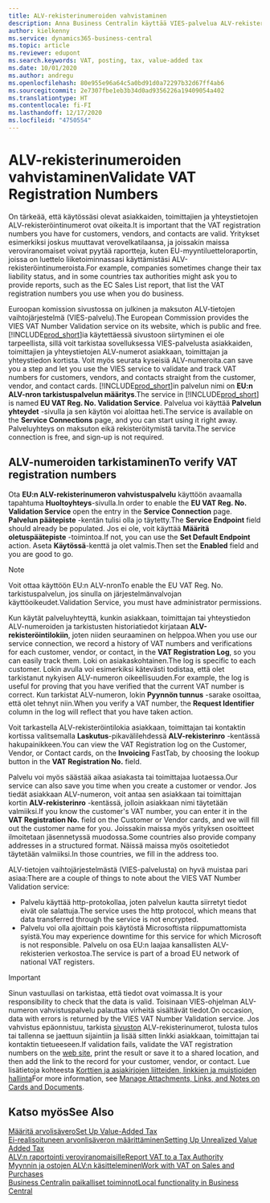 ```yaml
---
title: ALV-rekisterinumeroiden vahvistaminen
description: Anna Business Centralin käyttää VIES-palvelua ALV-rekisterinumeroiden vahvistamiseen automaattisesti.
author: kielkenny
ms.service: dynamics365-business-central
ms.topic: article
ms.reviewer: edupont
ms.search.keywords: VAT, posting, tax, value-added tax
ms.date: 10/01/2020
ms.author: andregu
ms.openlocfilehash: 80e955e96a64c5a0bd91d0a72297b32d67ff4ab6
ms.sourcegitcommit: 2e7307fbe1eb3b34d0ad9356226a19409054a402
ms.translationtype: HT
ms.contentlocale: fi-FI
ms.lasthandoff: 12/17/2020
ms.locfileid: "4750554"
---
```

# <a name="validate-vat-registration-numbers"></a><span data-ttu-id="8debe-103">ALV-rekisterinumeroiden vahvistaminen</span><span class="sxs-lookup"><span data-stu-id="8debe-103">Validate VAT Registration Numbers</span></span>

<span data-ttu-id="8debe-104">On tärkeää, että käytössäsi olevat asiakkaiden, toimittajien ja yhteystietojen ALV-rekisteröintinumerot ovat oikeita.</span><span class="sxs-lookup"><span data-stu-id="8debe-104">It is important that the VAT registration numbers you have for customers, vendors, and contacts are valid.</span></span> <span data-ttu-id="8debe-105">Yritykset esimerkiksi joskus muuttavat verovelkatilaansa, ja joissakin maissa veroviranomaiset voivat pyytää raportteja, kuten EU-myyntiluetteloraportin, joissa on luettelo liiketoiminnassasi käyttämistäsi ALV-rekisteröintinumeroista.</span><span class="sxs-lookup"><span data-stu-id="8debe-105">For example, companies sometimes change their tax liability status, and in some countries tax authorities might ask you to provide reports, such as the EC Sales List report, that list the VAT registration numbers you use when you do business.</span></span>

<span data-ttu-id="8debe-106">Euroopan komission sivustossa on julkinen ja maksuton ALV-tietojen vaihtojärjestelmä (VIES-palvelu).</span><span class="sxs-lookup"><span data-stu-id="8debe-106">The European Commission provides the VIES VAT Number Validation service on its website, which is public and free.</span></span> [!INCLUDE[prod_short](includes/prod_short.md)]<span data-ttu-id="8debe-107">ia käytettäessä sivustoon siirtyminen ei ole tarpeellista, sillä voit tarkistaa sovelluksessa VIES-palvelusta asiakkaiden, toimittajien ja yhteystietojen ALV-numerot asiakkaan, toimittajan ja yhteystiedon kortista. Voit myös seurata kyseisiä ALV-numeroita.</span><span class="sxs-lookup"><span data-stu-id="8debe-107">can save you a step and let you use the VIES service to validate and track VAT numbers for customers, vendors, and contacts straight from the customer, vendor, and contact cards.</span></span> <span data-ttu-id="8debe-108">[!INCLUDE[prod_short](includes/prod_short.md)]in palvelun nimi on **EU:n ALV-nron tarkistuspalvelun määritys**.</span><span class="sxs-lookup"><span data-stu-id="8debe-108">The service in [!INCLUDE[prod_short](includes/prod_short.md)] is named **EU VAT Reg. No. Validation Service**.</span></span> <span data-ttu-id="8debe-109">Palvelua voi käyttää **Palvelun yhteydet** -sivulla ja sen käytön voi aloittaa heti.</span><span class="sxs-lookup"><span data-stu-id="8debe-109">The service is available on the **Service Connections** page, and you can start using it right away.</span></span> <span data-ttu-id="8debe-110">Palveluyhteys on maksuton eikä rekisteröitymistä tarvita.</span><span class="sxs-lookup"><span data-stu-id="8debe-110">The service connection is free, and sign-up is not required.</span></span>

## <a name="to-verify-vat-registration-numbers"></a><span data-ttu-id="8debe-111">ALV-numeroiden tarkistaminen</span><span class="sxs-lookup"><span data-stu-id="8debe-111">To verify VAT registration numbers</span></span>

<span data-ttu-id="8debe-112">Ota **EU:n ALV-rekisterinumeron vahvistuspalvelu** käyttöön avaamalla tapahtuma **Huoltoyhteys**-sivulla.</span><span class="sxs-lookup"><span data-stu-id="8debe-112">In order to enable the **EU VAT Reg. No. Validation Service** open the entry in the **Service Connection** page.</span></span> <span data-ttu-id="8debe-113">**Palvelun päätepiste** -kentän tulisi olla jo täytetty.</span><span class="sxs-lookup"><span data-stu-id="8debe-113">The **Service Endpoint** field should already be populated.</span></span> <span data-ttu-id="8debe-114">Jos ei ole, voit käyttää **Määritä oletuspäätepiste** -toimintoa.</span><span class="sxs-lookup"><span data-stu-id="8debe-114">If not, you can use the **Set Default Endpoint** action.</span></span> <span data-ttu-id="8debe-115">Aseta **Käytössä**-kenttä ja olet valmis.</span><span class="sxs-lookup"><span data-stu-id="8debe-115">Then set the **Enabled** field and you are good to go.</span></span>

> [!NOTE]
> <span data-ttu-id="8debe-116">Voit ottaa käyttöön EU:n ALV-nron</span><span class="sxs-lookup"><span data-stu-id="8debe-116">To enable the EU VAT Reg. No.</span></span> <span data-ttu-id="8debe-117">tarkistuspalvelun, jos sinulla on järjestelmänvalvojan käyttöoikeudet.</span><span class="sxs-lookup"><span data-stu-id="8debe-117">Validation Service, you must have administrator permissions.</span></span>

<span data-ttu-id="8debe-118">Kun käytät palveluyhteyttä, kunkin asiakkaan, toimittajan tai yhteystiedon ALV-numeroiden ja tarkistusten historiatiedot kirjataan **ALV-rekisteröintilokiin**, joten niiden seuraaminen on helppoa.</span><span class="sxs-lookup"><span data-stu-id="8debe-118">When you use our service connection, we record a history of VAT numbers and verifications for each customer, vendor, or contact, in the **VAT Registration Log**, so you can easily track them.</span></span> <span data-ttu-id="8debe-119">Loki on asiakaskohtainen.</span><span class="sxs-lookup"><span data-stu-id="8debe-119">The log is specific to each customer.</span></span> <span data-ttu-id="8debe-120">Lokin avulla voi esimerkiksi kätevästi todistaa, että olet tarkistanut nykyisen ALV-numeron oikeellisuuden.</span><span class="sxs-lookup"><span data-stu-id="8debe-120">For example, the log is useful for proving that you have verified that the current VAT number is correct.</span></span> <span data-ttu-id="8debe-121">Kun tarkistat ALV-numeron, lokin **Pyynnön tunnus** -sarake osoittaa, että olet tehnyt niin.</span><span class="sxs-lookup"><span data-stu-id="8debe-121">When you verify a VAT number, the **Request Identifier** column in the log will reflect that you have taken action.</span></span>

<span data-ttu-id="8debe-122">Voit tarkastella ALV-rekisteröintilokia asiakkaan, toimittajan tai kontaktin kortissa valitsemalla **Laskutus**-pikavälilehdessä **ALV-rekisterinro** -kentässä hakupainikkeen.</span><span class="sxs-lookup"><span data-stu-id="8debe-122">You can view the VAT Registration log on the Customer, Vendor, or Contact cards, on the **Invoicing** FastTab, by choosing the lookup button in the **VAT Registration No.** field.</span></span>  

<span data-ttu-id="8debe-123">Palvelu voi myös säästää aikaa asiakasta tai toimittajaa luotaessa.</span><span class="sxs-lookup"><span data-stu-id="8debe-123">Our service can also save you time when you create a customer or vendor.</span></span> <span data-ttu-id="8debe-124">Jos tiedät asiakkaan ALV-numeron, voit antaa sen asiakkaan tai toimittajan kortin **ALV-rekisterinro** -kentässä, jolloin asiakkaan nimi täytetään valmiiksi.</span><span class="sxs-lookup"><span data-stu-id="8debe-124">If you know the customer's VAT number, you can enter it in the **VAT Registration No.** field on the Customer or Vendor cards, and we will fill out the customer name for you.</span></span> <span data-ttu-id="8debe-125">Joissakin maissa myös yrityksen osoitteet ilmoitetaan jäsennetyssä muodossa.</span><span class="sxs-lookup"><span data-stu-id="8debe-125">Some countries also provide company addresses in a structured format.</span></span> <span data-ttu-id="8debe-126">Näissä maissa myös osoitetiedot täytetään valmiiksi.</span><span class="sxs-lookup"><span data-stu-id="8debe-126">In those countries, we fill in the address too.</span></span>  

<span data-ttu-id="8debe-127">ALV-tietojen vaihtojärjestelmästä (VIES-palvelusta) on hyvä muistaa pari asiaa:</span><span class="sxs-lookup"><span data-stu-id="8debe-127">There are a couple of things to note about the VIES VAT Number Validation service:</span></span>

* <span data-ttu-id="8debe-128">Palvelu käyttää http-protokollaa, joten palvelun kautta siirretyt tiedot eivät ole salattuja.</span><span class="sxs-lookup"><span data-stu-id="8debe-128">The service uses the http protocol, which means that data transferred through the service is not encrypted.</span></span>  
* <span data-ttu-id="8debe-129">Palvelu voi olla ajoittain pois käytöstä Microsoftista riippumattomista syistä.</span><span class="sxs-lookup"><span data-stu-id="8debe-129">You may experience downtime for this service for which Microsoft is not responsible.</span></span> <span data-ttu-id="8debe-130">Palvelu on osa EU:n laajaa kansallisten ALV-rekisterien verkostoa.</span><span class="sxs-lookup"><span data-stu-id="8debe-130">The service is part of a broad EU network of national VAT registers.</span></span>

> [!IMPORTANT]
> <span data-ttu-id="8debe-131">Sinun vastuullasi on tarkistaa, että tiedot ovat voimassa.</span><span class="sxs-lookup"><span data-stu-id="8debe-131">It is your responsibility to check that the data is valid.</span></span> <span data-ttu-id="8debe-132">Toisinaan VIES-ohjelman ALV-numeron vahvistuspalvelu palauttaa virheitä sisältävät tiedot.</span><span class="sxs-lookup"><span data-stu-id="8debe-132">On occasion, data with errors is returned by the VIES VAT Number Validation service.</span></span> <span data-ttu-id="8debe-133">Jos vahvistus epäonnistuu, tarkista [sivuston](https://ec.europa.eu/taxation_customs/vies/) ALV-rekisterinumerot, tulosta tulos tai tallenna se jaettuun sijaintiin ja lisää sitten linkki asiakkaan, toimittajan tai kontaktin tietueeseen.</span><span class="sxs-lookup"><span data-stu-id="8debe-133">If validation fails, validate the VAT registration numbers on the [web site](https://ec.europa.eu/taxation_customs/vies/), print the result or save it to a shared location, and then add the link to the record for your customer, vendor, or contact.</span></span> <span data-ttu-id="8debe-134">Lue lisätietoja kohteesta [Korttien ja asiakirjojen liitteiden, linkkien ja muistioiden hallinta](ui-how-add-link-to-record.md)</span><span class="sxs-lookup"><span data-stu-id="8debe-134">For more information, see [Manage Attachments, Links, and Notes on Cards and Documents](ui-how-add-link-to-record.md).</span></span>

## <a name="see-also"></a><span data-ttu-id="8debe-135">Katso myös</span><span class="sxs-lookup"><span data-stu-id="8debe-135">See Also</span></span>

[<span data-ttu-id="8debe-136">Määritä arvolisävero</span><span class="sxs-lookup"><span data-stu-id="8debe-136">Set Up Value-Added Tax</span></span>](finance-setup-vat.md)  
[<span data-ttu-id="8debe-137">Ei-realisoituneen arvonlisäveron määrittäminen</span><span class="sxs-lookup"><span data-stu-id="8debe-137">Setting Up Unrealized Value Added Tax</span></span>](finance-setup-unrealized-vat.md)  
[<span data-ttu-id="8debe-138">ALV:n raportointi veroviranomaisille</span><span class="sxs-lookup"><span data-stu-id="8debe-138">Report VAT to a Tax Authority</span></span>](finance-how-report-vat.md)  
[<span data-ttu-id="8debe-139">Myynnin ja ostojen ALV:n käsitteleminen</span><span class="sxs-lookup"><span data-stu-id="8debe-139">Work with VAT on Sales and Purchases</span></span>](finance-work-with-vat.md)  
[<span data-ttu-id="8debe-140">Business Centralin paikalliset toiminnot</span><span class="sxs-lookup"><span data-stu-id="8debe-140">Local functionality in Business Central</span></span>](about-localization.md)  
